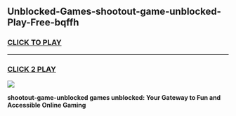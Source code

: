 
## Unblocked-Games-shootout-game-unblocked-Play-Free-bqffh
<h3>
<a href="https://premium76.site?title=shootout-game-unblocked&ref=19M">CLICK TO PLAY</a></h3>
<hr>

<h3>
<a href="https://premium76.site?title=shootout-game-unblocked&ref=19M">CLICK 2 PLAY</a>
  
</h3>

<a href="https://premium76.site?title=shootout-game-unblocked&ref=19M"><img src="https://clearcache.store/games.png"></a>


**shootout-game-unblocked games unblocked: Your Gateway to Fun and Accessible Online Gaming**
